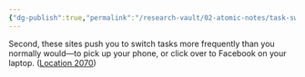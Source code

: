 ```yaml
---
{"dg-publish":true,"permalink":"/research-vault/02-atomic-notes/task-switching-kills-focus-and-deep-thought/"}
---
```


Second, these sites push you to switch tasks more frequently than you normally would—to pick up your phone, or click over to Facebook on your laptop. ([Location 2070](https://readwise.io/to_kindle?action=open&asin=B093G9TS91&location=2070))
